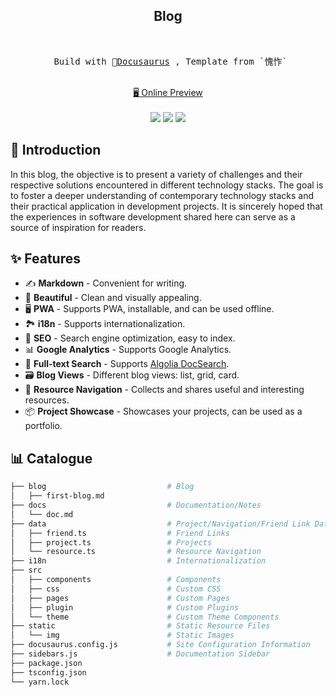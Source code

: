 <h2 align="center">
Blog 
</h2><br>

<pre align="center">
 Build with 🦖<a href="https://docusaurus.io/">Docusaurus</a> , Template from `愧怍`
</pre>

<p align="center">
<br>
<a href="https://kuizuo.cn">🖥 Online Preview</a>
<br><br> 
<a href="https://vercel.com/new/clone?repository-url=https://github.com/kuizuo/blog/tree/main&project-name=blog&repo-name=blog" rel="nofollow"><img src="https://vercel.com/button"></a>
<a href="https://app.netlify.com/start/deploy?repository=https://github.com/kuizuo/blog" rel="nofollow"><img src="https://www.netlify.com/img/deploy/button.svg"></a>
<a href="https://stackblitz.com/github/kuizuo/blog" rel="nofollow"><img src="https://developer.stackblitz.com/img/open_in_stackblitz.svg"></a>
</p>

## 👋 Introduction
In this blog, the objective is to present a variety of challenges and their respective solutions encountered in different technology stacks. The goal is to foster a deeper understanding of contemporary technology stacks and their practical application in development projects. It is sincerely hoped that the experiences in software development shared here can serve as a source of inspiration for readers.

## ✨ Features

- ✍️ **Markdown** - Convenient for writing.
- 🎨 **Beautiful** - Clean and visually appealing.
- 🖥️ **PWA** - Supports PWA, installable, and can be used offline.
- 🏞️ **i18n** - Supports internationalization.
- 💯 **SEO** - Search engine optimization, easy to index.
- 📊 **Google Analytics** - Supports Google Analytics.
- 🔎 **Full-text Search** - Supports [Algolia DocSearch](https://github.com/algolia/docsearch).
- 🗃️ **Blog Views** - Different blog views: list, grid, card.
- 🌈 **Resource Navigation** - Collects and shares useful and interesting resources.
- 📦 **Project Showcase** - Showcases your projects, can be used as a portfolio.


## 📊 Catalogue

```bash
├── blog                           # Blog
│   ├── first-blog.md
├── docs                           # Documentation/Notes
│   └── doc.md
├── data                           # Project/Navigation/Friend Link Data
│   ├── friend.ts                  # Friend Links
│   ├── project.ts                 # Projects
│   └── resource.ts                # Resource Navigation
├── i18n                           # Internationalization
├── src
│   ├── components                 # Components
│   ├── css                        # Custom CSS
│   ├── pages                      # Custom Pages
│   ├── plugin                     # Custom Plugins
│   └── theme                      # Custom Theme Components
├── static                         # Static Resource Files
│   └── img                        # Static Images
├── docusaurus.config.js           # Site Configuration Information
├── sidebars.js                    # Documentation Sidebar
├── package.json
├── tsconfig.json
└── yarn.lock
```

